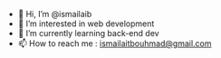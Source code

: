 - 👋 Hi, I’m @ismailaib
- 👀 I’m interested in web development 
- 🌱 I’m currently learning back-end dev
- 📫 How to reach me : ismailaitbouhmad@gmail.com

<!---
ismailaib/ismailaib is a ✨ special ✨ repository because its `README.md` (this file) appears on your GitHub profile.
You can click the Preview link to take a look at your changes.
--->

